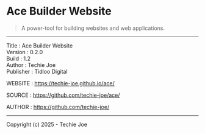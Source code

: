# Ace Builder Website
> A power-tool for building websites and web applications.
------------------------------------------------------------------

Title     : Ace Builder Website  
Version   : 0.2.0  
Build     : 1.2  
Author    : Techie Joe  
Publisher : Tidloo Digital  

WEBSITE   : https://techie-joe.github.io/ace/  

SOURCE    : https://github.com/techie-joe/ace/  

AUTHOR    : https://github.com/techie-joe/  

------------------------------------------------------------------

Copyright (c) 2025 - Techie Joe
